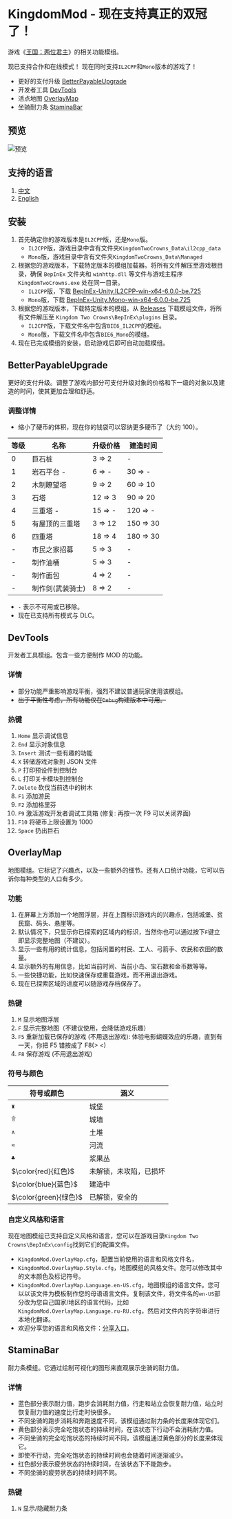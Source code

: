 # KingdomMod - 现在支持真正的双冠了！

游戏《[王国：两位君主](https://store.steampowered.com/app/701160/)》的相关功能模组。

现已支持合作和在线模式！
现在同时支持`IL2CPP`和`Mono`版本的游戏了！

- 更好的支付升级 [BetterPayableUpgrade](https://github.com/vanton/KingdomMod#betterpayableupgrade)
- 开发者工具 [DevTools](https://github.com/vanton/KingdomMod#devtools)
- 活点地图 [OverlayMap](https://github.com/vanton/KingdomMod#overlaymap)
- 坐骑耐力条 [StaminaBar](https://github.com/vanton/KingdomMod#staminabar)

## 预览

![预览](https://github.com/vanton/KingdomMod/blob/master/preview.png?raw=true)

## 支持的语言

1. [中文](https://github.com/vanton/KingdomMod/blob/master/Readme.zh-CN.md)
2. [English](https://github.com/vanton/KingdomMod/blob/master/Readme.md)

## 安装

1. 首先确定你的游戏版本是`IL2CPP`版，还是`Mono`版。
   - `IL2CPP`版，游戏目录中含有文件夹`KingdomTwoCrowns_Data\il2cpp_data`
   - `Mono`版，游戏目录中含有文件夹`KingdomTwoCrowns_Data\Managed`
2. 根据您的游戏版本，下载特定版本的模组加载器。将所有文件解压至游戏根目录，确保 `BepInEx` 文件夹和 `winhttp.dll` 等文件与游戏主程序 `KingdomTwoCrowns.exe` 处在同一目录。
   - `IL2CPP`版，下载 [BepInEx-Unity.IL2CPP-win-x64-6.0.0-be.725](https://builds.bepinex.dev/projects/bepinex_be/725/BepInEx-Unity.IL2CPP-win-x64-6.0.0-be.725%2Be1974e2.zip)
   - `Mono`版，下载 [BepInEx-Unity.Mono-win-x64-6.0.0-be.725](https://builds.bepinex.dev/projects/bepinex_be/725/BepInEx-Unity.Mono-win-x64-6.0.0-be.725%2Be1974e2.zip)
3. 根据您的游戏版本，下载特定版本的模组。从 [Releases](https://github.com/vanton/KingdomMod/releases) 下载模组文件，将所有文件解压至 `Kingdom Two Crowns\BepInEx\plugins` 目录。
   - `IL2CPP`版，下载文件名中包含`BIE6_IL2CPP`的模组。
   - `Mono`版，下载文件名中包含`BIE6_Mono`的模组。
4. 现在已完成模组的安装，启动游戏后即可自动加载模组。

## BetterPayableUpgrade

更好的支付升级。调整了游戏内部分可支付升级对象的价格和下一级的对象以及建造的时间，使其更加合理和舒适。

### 调整详情

- 缩小了硬币的体积，现在你的钱袋可以容纳更多硬币了（大约 100）。

| 等级 | 名称             | 升级价格 | 建造时间  |
| ---- | ---------------- | -------- | --------- |
| 0    | 巨石桩           | 3 => 2   | -         |
| 1    | 岩石平台 -       | 6 => -   | 30 => -   |
| 2    | 木制瞭望塔       | 9 => 2   | 60 => 10  |
| 3    | 石塔             | 12 => 3  | 90 => 20  |
| 4    | 三重塔 -         | 15 => -  | 120 => -  |
| 5    | 有屋顶的三重塔   | 3 => 12  | 150 => 30 |
| 6    | 四重塔           | 18 => 4  | 180 => 30 |
| -    | 市民之家招募     | 5 => 3   | -         |
| -    | 制作油桶         | 5 => 3   | -         |
| -    | 制作面包         | 4 => 2   | -         |
| -    | 制作剑(武装骑士) | 8 => 2   | -         |

- `-` 表示不可用或已移除。
- 现在已支持所有模式与 DLC。

## DevTools

开发者工具模组。包含一些方便制作 MOD 的功能。

### 详情

- 部分功能严重影响游戏平衡，强烈不建议普通玩家使用该模组。
- ~~出于平衡性考虑，所有功能仅在`Debug`构建版本中可用。~~

### 热键

1. `Home` 显示调试信息
2. `End` 显示对象信息
3. `Insert` 测试一些有趣的功能
4. `X` 转储游戏对象到 JSON 文件
5. `P` 打印预设件到控制台
6. `L` 打印关卡模块到控制台
7. `Delete` 砍伐当前选中的树木
8. `F1` 添加游民
9. `F2` 添加格里芬
10. `F9` 激活游戏开发者调试工具箱 (修复: 再按一次 F9 可以关闭界面)
11. `F10` 将硬币上限设置为 1000
12. `Space` 扔出巨石

## OverlayMap

地图模组。它标记了兴趣点，以及一些额外的细节。还有人口统计功能，它可以告诉你每种类型的人口有多少。

### 功能

1. 在屏幕上方添加一个地图浮层，并在上面标识游戏内的兴趣点，包括城堡、贫民窟、码头、悬崖等。
2. 默认情况下，只显示你已探索的区域内的标识，当然你也可以通过按下`F`键立即显示完整地图（不建议）。
3. 显示一些有用的统计信息，包括闲置的村民、工人、弓箭手、农民和农田的数量。
4. 显示额外的有用信息，比如当前时间、当前小岛、宝石数和金币数等等。
5. 一些快捷功能，比如快速保存或重载游戏，而不用退出游戏。
6. 现在已探索区域的进度可以随游戏存档保存了。

### 热键

1. `M` 显示地图浮层
2. `F` 显示完整地图（不建议使用，会降低游戏乐趣）
3. `F5` 重新加载已保存的游戏 (不用退出游戏): 体验电影蝴蝶效应的乐趣，直到有一天，你把 F5 错按成了 F8(> <)
4. `F8` 保存游戏 (不用退出游戏)

### 符号与颜色

| 符号或颜色            | 涵义                   |
| --------------------- | ---------------------- |
| `♜`                   | 城堡                   |
| `۩`                   | 城墙                   |
| `∧`                   | 土堆                   |
| `≈`                   | 河流                   |
| `♣`                   | 浆果丛                 |
| $\color{red}{红色}$   | 未解锁，未攻陷，已损坏 |
| $\color{blue}{蓝色}$  | 建造中                 |
| $\color{green}{绿色}$ | 已解锁，安全的         |

### 自定义风格和语言

现在地图模组已支持自定义风格和语言，您可以在游戏目录`Kingdom Two Crowns\BepInEx\config`找到它们的配置文件。

- `KingdomMod.OverlayMap.cfg`，配置当前使用的语言和风格文件名，
- `KingdomMod.OverlayMap.Style.cfg`，地图模组的风格文件。您可以修改其中的文本颜色及标记符号。
- `KingdomMod.OverlayMap.Language.en-US.cfg`，地图模组的语言文件。您可以以该文件为模板制作您的母语语言文件。复制该文件，将文件名的`en-US`部分改为您自己国家/地区的语言代码，比如`KingdomMod.OverlayMap.Language.ru-RU.cfg`，然后对文件内的字符串进行本地化翻译。
- 欢迎分享您的语言和风格文件：[分享入口](https://github.com/abevol/KingdomMod/issues/3)。

## StaminaBar

耐力条模组。它通过绘制可视化的图形来直观展示坐骑的耐力值。

### 详情

- 蓝色部分表示耐力值，跑步会消耗耐力值，行走和站立会恢复耐力值，站立时恢复耐力值的速度比行走时快很多。
- 不同坐骑的跑步消耗和奔跑速度不同，该模组通过耐力条的长度来体现它们。
- 黄色部分表示完全吃饱状态的持续时间，在该状态下行动不会消耗耐力值。
- 不同坐骑的完全吃饱状态的持续时间不同，该模组通过黄色部分的长度来体现它。
- 即使不行动，完全吃饱状态的持续时间也会随着时间逐渐减少。
- 红色部分表示疲劳状态的持续时间，在该状态下不能跑步。
- 不同坐骑的疲劳状态的持续时间不同。

### 热键

1. `N` 显示/隐藏耐力条
